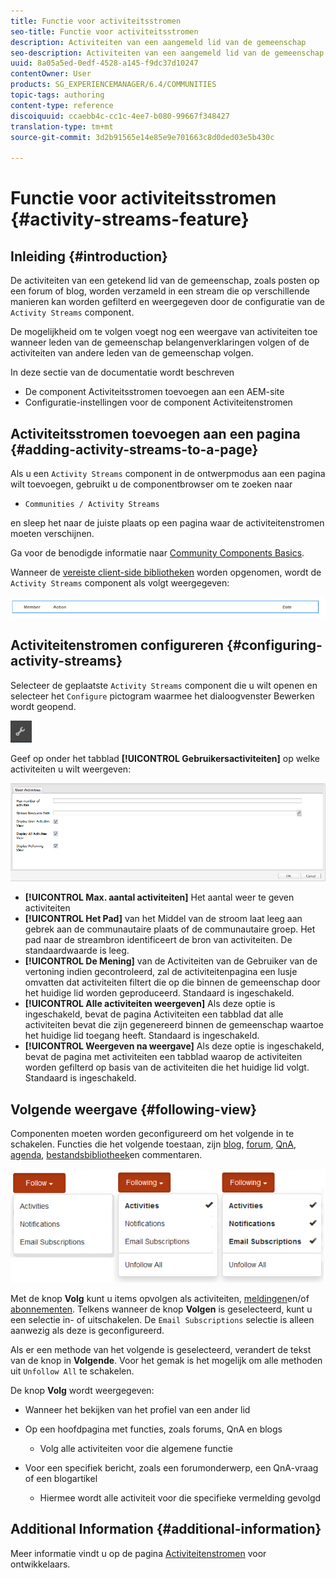 ```yaml
---
title: Functie voor activiteitsstromen
seo-title: Functie voor activiteitsstromen
description: Activiteiten van een aangemeld lid van de gemeenschap
seo-description: Activiteiten van een aangemeld lid van de gemeenschap
uuid: 8a05a5ed-0edf-4528-a145-f9dc37d10247
contentOwner: User
products: SG_EXPERIENCEMANAGER/6.4/COMMUNITIES
topic-tags: authoring
content-type: reference
discoiquuid: ccaebb4c-cc1c-4ee7-b080-99667f348427
translation-type: tm+mt
source-git-commit: 3d2b91565e14e85e9e701663c8d0ded03e5b430c

---
```



# Functie voor activiteitsstromen {#activity-streams-feature}

## Inleiding {#introduction}

De activiteiten van een getekend lid van de gemeenschap, zoals posten op een forum of blog, worden verzameld in een stream die op verschillende manieren kan worden gefilterd en weergegeven door de configuratie van de `Activity Streams` component.

De mogelijkheid om te volgen voegt nog een weergave van activiteiten toe wanneer leden van de gemeenschap belangenverklaringen volgen of de activiteiten van andere leden van de gemeenschap volgen.

In deze sectie van de documentatie wordt beschreven

* De component Activiteitsstromen toevoegen aan een AEM-site
* Configuratie-instellingen voor de component Activiteitenstromen

## Activiteitsstromen toevoegen aan een pagina {#adding-activity-streams-to-a-page}

Als u een `Activity Streams` component in de ontwerpmodus aan een pagina wilt toevoegen, gebruikt u de componentbrowser om te zoeken naar

* `Communities / Activity Streams`

en sleep het naar de juiste plaats op een pagina waar de activiteitenstromen moeten verschijnen.

Ga voor de benodigde informatie naar [Community Components Basics](basics.md).

Wanneer de [vereiste client-side bibliotheken](essentials-activities.md#essentials-for-client-side) worden opgenomen, wordt de `Activity Streams` component als volgt weergegeven:

![chlimage_1-195](assets/chlimage_1-195.png)

## Activiteitenstromen configureren {#configuring-activity-streams}

Selecteer de geplaatste `Activity Streams` component die u wilt openen en selecteer het `Configure` pictogram waarmee het dialoogvenster Bewerken wordt geopend.

![chlimage_1-196](assets/chlimage_1-196.png)

Geef op onder het tabblad **[!UICONTROL Gebruikersactiviteiten]** op welke activiteiten u wilt weergeven:

![chlimage_1-197](assets/chlimage_1-197.png)

* **[!UICONTROL Max. aantal activiteiten]** Het aantal weer te geven activiteiten
* **[!UICONTROL Het Pad]** van het Middel van de stroom laat leeg aan gebrek aan de communautaire plaats of de communautaire groep. Het pad naar de streambron identificeert de bron van activiteiten. De standaardwaarde is leeg.
* **[!UICONTROL De Mening]** van de Activiteiten van de Gebruiker van de vertoning indien gecontroleerd, zal de activiteitenpagina een lusje omvatten dat activiteiten filtert die op die binnen de gemeenschap door het huidige lid worden geproduceerd. Standaard is ingeschakeld.
* **[!UICONTROL Alle activiteiten weergeven]** Als deze optie is ingeschakeld, bevat de pagina Activiteiten een tabblad dat alle activiteiten bevat die zijn gegenereerd binnen de gemeenschap waartoe het huidige lid toegang heeft. Standaard is ingeschakeld.
* **[!UICONTROL Weergeven na weergave]** Als deze optie is ingeschakeld, bevat de pagina met activiteiten een tabblad waarop de activiteiten worden gefilterd op basis van de activiteiten die het huidige lid volgt. Standaard is ingeschakeld.

## Volgende weergave {#following-view}

Componenten moeten worden geconfigureerd om het volgende in te schakelen. Functies die het volgende toestaan, zijn [blog](blog-feature.md), [forum](forum.md), [QnA](working-with-qna.md), [agenda](calendar.md), [bestandsbibliotheek](file-library.md)[](comments.md)en commentaren.

![chlimage_1-198](assets/chlimage_1-198.png)

Met de knop **Volg** kunt u items opvolgen als activiteiten, [meldingen](notifications.md)en/of [abonnementen](subscriptions.md). Telkens wanneer de knop **Volgen** is geselecteerd, kunt u een selectie in- of uitschakelen. De `Email Subscriptions` selectie is alleen aanwezig als deze is geconfigureerd.

Als er een methode van het volgende is geselecteerd, verandert de tekst van de knop in **Volgende**. Voor het gemak is het mogelijk om alle methoden uit `Unfollow All` te schakelen.

De knop **Volg** wordt weergegeven:

* Wanneer het bekijken van het profiel van een ander lid
* Op een hoofdpagina met functies, zoals forums, QnA en blogs
   * Volg alle activiteiten voor die algemene functie

* Voor een specifiek bericht, zoals een forumonderwerp, een QnA-vraag of een blogartikel
   * Hiermee wordt alle activiteit voor die specifieke vermelding gevolgd

## Additional Information {#additional-information}

Meer informatie vindt u op de pagina [Activiteitenstromen](essentials-activities.md) voor ontwikkelaars.
